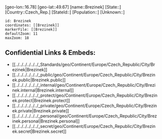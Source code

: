 ﻿---
location: [49.67,16.78]
mapzoom: [7,12] 
mapmarker: city 
type: City
tags:
- geo/City


SpocWebEntityId: 29346
isDeleted: false
confidential: public

---
[geo-lon::16.78]
[geo-lat::49.67]
[name::Brezinek]
[State::]
[Country::Czech_Rep.]
[StateId::]
[Population::]
[Unknown::]


```leaflet
id: Brezinek
coordinates: [[Brezinek]]
markerFile: [[Brezinek]]
defaultZoom: 11 
maxZoom: 18
```


## Confidential Links & Embeds: 
- [[../../../../../../_Standards/geo/Continent/Europe/Czech_Republic/City/Brezinek|Brezinek]] 
- [[../../../../../../_public/geo/Continent/Europe/Czech_Republic/City/Brezinek.public|Brezinek.public]] 
- [[../../../../../../_internal/geo/Continent/Europe/Czech_Republic/City/Brezinek.internal|Brezinek.internal]] 
- [[../../../../../../_protect/geo/Continent/Europe/Czech_Republic/City/Brezinek.protect|Brezinek.protect]] 
- [[../../../../../../_private/geo/Continent/Europe/Czech_Republic/City/Brezinek.private|Brezinek.private]] 
- [[../../../../../../_personal/geo/Continent/Europe/Czech_Republic/City/Brezinek.personal|Brezinek.personal]] 
- [[../../../../../../_secret/geo/Continent/Europe/Czech_Republic/City/Brezinek.secret|Brezinek.secret]] 
